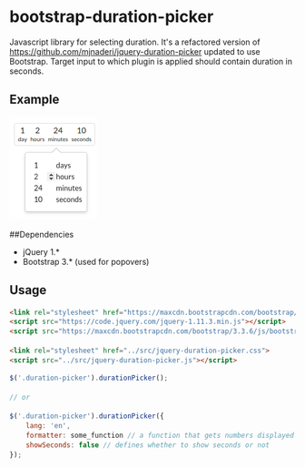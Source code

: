 # bootstrap-duration-picker

Javascript library for selecting duration. It's a refactored version of https://github.com/mjnaderi/jquery-duration-picker updated to use Bootstrap. Target input to which plugin is applied should contain duration in seconds.

## Example

![Bootstrap-Duration-Picker](demo.png)

##Dependencies

- jQuery 1.*
- Bootstrap 3.* (used for popovers)

## Usage

```html
<link rel="stylesheet" href="https://maxcdn.bootstrapcdn.com/bootstrap/3.3.6/css/bootstrap.min.css" crossorigin="anonymous">
<script src="https://code.jquery.com/jquery-1.11.3.min.js"></script>
<script src="https://maxcdn.bootstrapcdn.com/bootstrap/3.3.6/js/bootstrap.min.js" crossorigin="anonymous"></script>

<link rel="stylesheet" href="../src/jquery-duration-picker.css">
<script src="../src/jquery-duration-picker.js"></script>
```

```js
$('.duration-picker').durationPicker();

// or

$('.duration-picker').durationPicker({
    lang: 'en',
    formatter: some_function // a function that gets numbers displayed in input and returns a formatted one,
    showSeconds: false // defines whether to show seconds or not 
});
```